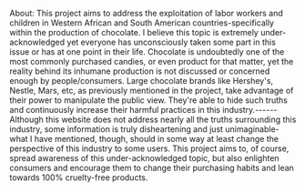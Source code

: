 About: This project aims to address the exploitation of labor workers and children in Western African and South American countries-specifically within the production of chocolate. I believe this topic is extremely under-acknowledged yet everyone has unconsciously taken some part in this issue or has at one point in their life. Chocolate is undoubtedly one of the most commonly purchased candies, or even product for that matter, yet the reality behind its inhumane production is not discussed or concerned enough by people/consumers. Large chocolate brands like Hershey's, Nestle, Mars, etc, as previously mentioned in the project, take advantage of their power to manipulate the public view. They're able to hide such truths and continuously increase their harmful practices in this industry.------Although this website does not address nearly all the truths surrounding this industry, some information is truly disheartening and just unimaginable- what I have mentioned, though, should in some way at least change the perspective of this industry to some users. This project aims to, of course, spread awareness of this under-acknowledged topic, but also enlighten consumers and encourage them to change their purchasing habits and lean towards 100% cruelty-free products.
